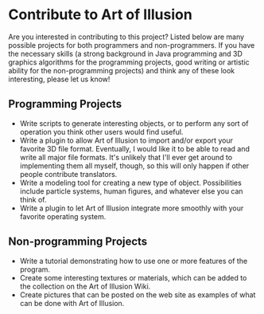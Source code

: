 # Contribute to Art of Illusion


Are you interested in contributing to this project? Listed below are many possible projects for both programmers and non-programmers. If you have the necessary skills (a strong background in Java programming and 3D graphics algorithms for the programming projects, good writing or artistic ability for the non-programming projects) and think any of these look interesting, please let us know!

## Programming Projects

* Write scripts to generate interesting objects, or to perform any sort of operation you think other users would find useful.
* Write a plugin to allow Art of Illusion to import and/or export your favorite 3D file format. Eventually, I would like it to be able to read and write all major file formats. It's unlikely that I'll ever get around to implementing them all myself, though, so this will only happen if other people contribute translators.
* Write a modeling tool for creating a new type of object. Possibilities include particle systems, human figures, and whatever else you can think of.
* Write a plugin to let Art of Illusion integrate more smoothly with your favorite operating system.

## Non-programming Projects

* Write a tutorial demonstrating how to use one or more features of the program.
* Create some interesting textures or materials, which can be added to the collection on the Art of Illusion Wiki.
* Create pictures that can be posted on the web site as examples of what can be done with Art of Illusion.